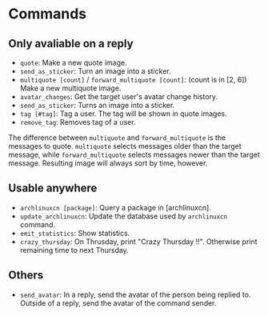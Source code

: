 # Commands

## Only avaliable on a reply

* `quote`: Make a new quote image.
* `send_as_sticker`: Turn an image into a sticker.
* `multiquote [count]` / `forward_multiquote [count]`: (count is in [2, 6]) Make a new multiquote image.
* `avatar_changes`: Get the target user's avatar change history.
* `send_as_sticker`: Turns an image into a sticker.
* `tag [#tag]`: Tag a user. The tag will be shown in quote images.
* `remove_tag`: Removes tag of a user.

The difference between `multiquote` and `forward_multiquote` is the messages to quote. `multiquote` selects messages older than the target message, while `forward_multiquote` selects messages newer than the target message. Resulting image will always sort by time, however.

## Usable anywhere

* `archlinuxcn [package]`: Query a package in \[archlinuxcn\].
* `update_archlinuxcn`: Update the database used by `archlinuxcn` command.
* `emit_statistics`: Show statistics.
* `crazy_thursday`: On Thrusday, print "Crazy Thursday !!". Otherwise print remaining time to next Thursday.

## Others

* `send_avatar`: In a reply, send the avatar of the person being replied to. Outside of a reply, send the avatar of the command sender.